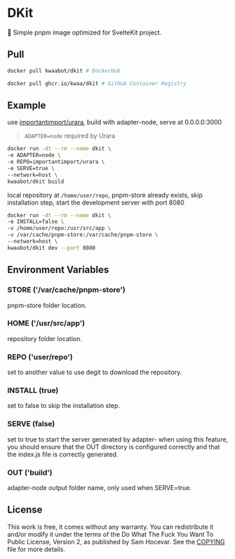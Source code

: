# DKit

🐋 Simple pnpm image optimized for SvelteKit project.

## Pull

```bash
docker pull kwaabot/dkit # DockerHub

docker pull ghcr.io/kwaa/dkit # GitHub Container Registry
```

## Example

use [importantimport/urara](https://github.com/importantimport/urara), build with adapter-node, serve at 0.0.0.0:3000

> `ADAPTER=node` required by Urara

```bash
docker run -dt --rm --name dkit \
-e ADAPTER=node \
-e REPO=importantimport/urara \
-e SERVE=true \
--network=host \
kwaabot/dkit build
```

local repository at `/home/user/repo`, pnpm-store already exists, skip installation step, start the development server with port 8080

```bash
docker run -dt --rm --name dkit \
-e INSTALL=false \
-v /home/user/repo:/usr/src/app \
-v /var/cache/pnpm-store:/var/cache/pnpm-store \
--network=host \
kwaabot/dkit dev --port 8080
```

## Environment Variables

### STORE ('/var/cache/pnpm-store')

pnpm-store folder location.

### HOME ('/usr/src/app')

repository folder location.

### REPO ('user/repo')

set to another value to use degit to download the repository.

### INSTALL (true)

set to false to skip the installation step.

### SERVE (false)

set to true to start the server generated by adapter-
when using this feature, you should ensure that the OUT directory is configured correctly and that the index.js file is correctly generated.

### OUT ('build')

adapter-node output folder name, only used when SERVE=true.

## License

This work is free, it comes without any warranty. You can redistribute it and/or modify it under the terms of the Do What The Fuck You Want To Public License, Version 2, as published by Sam Hocevar. See the [COPYING](https://github.com/kwaa/dkit/blob/main/COPYING) file for more details.

